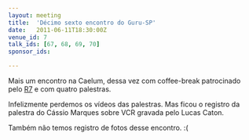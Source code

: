 ```yaml
---
layout: meeting
title:  'Décimo sexto encontro do Guru-SP'
date:   2011-06-11T18:30:00Z
venue_id: 7
talk_ids: [67, 68, 69, 70]
sponsor_ids:

---
```


<p>Mais um encontro na Caelum, dessa vez com coffee-break patrocinado pelo <a href="https://www.r7.com/">R7</a> e com quatro palestras.</p>

<p>Infelizmente perdemos os vídeos das palestras. Mas ficou o registro da palestra do Cássio Marques sobre VCR gravada pelo Lucas Caton.</p>

<p>Também não temos registro de fotos desse encontro. :(</p>

